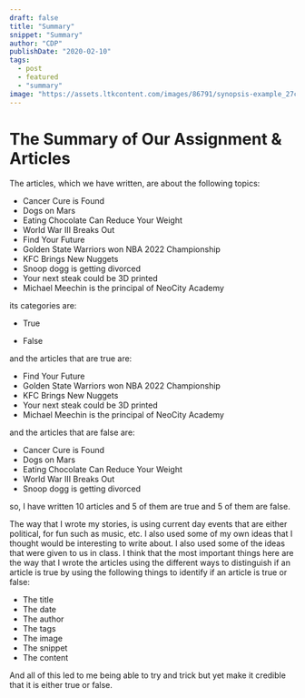 ```yaml
---
draft: false
title: "Summary"
snippet: "Summary"
author: "CDP"
publishDate: "2020-02-10"
tags:
  - post
  - featured
  - "summary"
image: "https://assets.ltkcontent.com/images/86791/synopsis-example_27c5571306.jpg"
---
```


# The Summary of Our Assignment & Articles

The articles, which we have written, are about the following topics:

- Cancer Cure is Found
- Dogs on Mars
- Eating Chocolate Can Reduce Your Weight
- World War III Breaks Out
- Find Your Future
- Golden State Warriors won NBA 2022 Championship
- KFC Brings New Nuggets
- Snoop dogg is getting divorced
- Your next steak could be 3D printed
- Michael Meechin is the principal of NeoCity Academy

its categories are:

- True

- False

and the articles that are true are:

- Find Your Future
- Golden State Warriors won NBA 2022 Championship
- KFC Brings New Nuggets
- Your next steak could be 3D printed
- Michael Meechin is the principal of NeoCity Academy

and the articles that are false are:

- Cancer Cure is Found
- Dogs on Mars
- Eating Chocolate Can Reduce Your Weight
- World War III Breaks Out
- Snoop dogg is getting divorced

so, I have written 10 articles and 5 of them are true and 5 of them are false. 

The way that I wrote my stories, is using current day events that are either political, for fun such as music, etc. I also used some of my own ideas that I thought would be interesting to write about. I also used some of the ideas that were given to us in class. I think that the most important things here are the way that I wrote the articles using the different ways to distinguish if an article is true by using the following things to identify if an article is true or false:

- The title
- The date
- The author
- The tags
- The image
- The snippet
- The content

And all of this led to me being able to try and trick but yet make it credible that it is either true or false.


